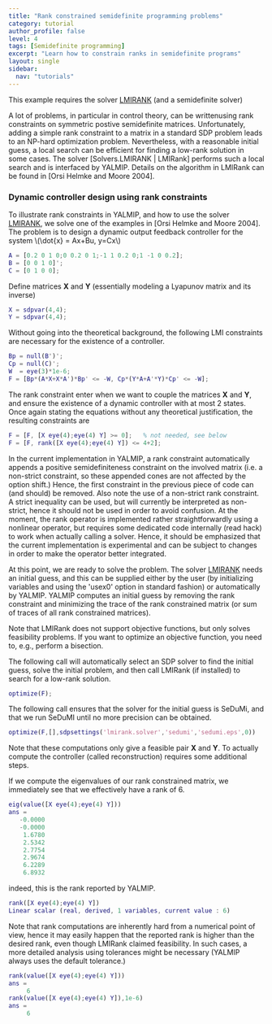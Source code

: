 ```yaml
---
title: "Rank constrained semidefinite programming problems"
category: tutorial
author_profile: false
level: 4
tags: [Semidefinite programming]
excerpt: "Learn how to constrain ranks in semidefinite programs"
layout: single
sidebar:
  nav: "tutorials"
---
```



This example requires the solver [LMIRANK](/solver/lmirank) (and a semidefinite solver)

A lot of problems, in particular in control theory, can be writtenusing rank constraints on symmetric postive semidefinite matrices. Unfortunately, adding a simple rank constraint to a matrix in a standard SDP problem leads to an NP-hard optimization problem. Nevertheless, with a reasonable initial guess, a local search can be efficient for finding a low-rank solution in some cases. The solver [Solvers.LMIRANK | LMIRank] performs such a local search and is interfaced by YALMIP. Details on the algorithm in LMIRank can be found in [Orsi Helmke and Moore 2004].

### Dynamic controller design using rank constraints

To illustrate rank constraints in YALMIP, and how to use the solver [LMIRANK](/solver/lmirank), we solve one of the examples in [Orsi Helmke and Moore 2004]. The problem is to design a dynamic output feedback controller for the system \\(\dot{x} = Ax+Bu, y=Cx\\)

````matlab
A = [0.2 0 1 0;0 0.2 0 1;-1 1 0.2 0;1 -1 0 0.2];
B = [0 0 1 0]';
C = [0 1 0 0];
````

Define matrices **X** and **Y** (essentially modeling a Lyapunov matrix and its inverse) 

````matlab
X = sdpvar(4,4);
Y = sdpvar(4,4);
````

Without going into the theoretical background, the following LMI constraints are necessary for the existence of a controller. 

````matlab
Bp = null(B')';
Cp = null(C)';
W  = eye(3)*1e-6;
F = [Bp*(A*X+X*A')*Bp' <= -W, Cp*(Y*A+A'*Y)*Cp' <= -W];
````

The rank constraint enter when we want to couple the matrices **X** and **Y**, and ensure the existence of a dynamic controller with at most 2 states. Once again stating the equations without any theoretical justification, the resulting constraints are

````matlab
F = [F, [X eye(4);eye(4) Y] >= 0];   % not needed, see below
F = [F, rank([X eye(4);eye(4) Y]) <= 4+2];
````

In the current implementation in YALMIP, a rank constraint automatically appends a positive semidefiniteness constraint on the involved matrix (i.e. a non-strict constraint, so these appended cones are not affected by the option shift.) Hence, the first constraint in the previous piece of code can (and should) be removed.  Also note the use of a non-strict rank constraint. A strict inequality can be used, but will currently be interpreted as non-strict, hence it should not be used in order to avoid confusion. At the moment, the rank operator is implemented rather straightforwardly using a nonlinear operator, but requires some dedicated code internally (read hack) to work when actually calling a solver. Hence, it should be emphasized that the current implementation is experimental and can be subject to changes in order to make the operator better integrated.

At this point, we are ready to solve the problem. The solver [LMIRANK](/solver/lmirank) needs an initial guess, and this can be supplied either by the user (by initializing variables and using the 'usex0' option in standard fashion) or automatically by YALMIP. YALMIP computes an initial guess by removing the rank constraint and minimizing the trace of the rank constrained matrix (or sum of traces of all rank constrained matrices). 

Note that LMIRank does not support objective functions, but only solves feasibility problems. If you want to optimize an objective function, you need to, e.g., perform a bisection. 

The following call will automatically select an SDP solver to find the initial guess, solve the initial problem, and then call LMIRank (if installed) to search for a low-rank solution.

````matlab
optimize(F);
````

The following call ensures that the solver for the initial guess is SeDuMi, and that we run SeDuMI until no more precision can be obtained.

````matlab
optimize(F,[],sdpsettings('lmirank.solver','sedumi','sedumi.eps',0))
````

Note that these computations only give a feasible pair **X** and **Y**. To actually compute the controller (called reconstruction) requires some additional steps. 

If we compute the eigenvalues of our rank constrained matrix, we immediately see that we effectively have a rank of 6.

````matlab
eig(value([X eye(4);eye(4) Y]))
ans =
   -0.0000
   -0.0000
    1.6780
    2.5342
    2.7754
    2.9674
    6.2289
    6.8932
````

indeed, this is the rank reported by YALMIP.

````matlab
rank([X eye(4);eye(4) Y])
Linear scalar (real, derived, 1 variables, current value : 6)
````

Note that rank computations are inherently hard from a numerical point of view, hence it may easily happen that the reported rank is higher than the desired rank, even though LMIRank claimed feasibility. In such cases, a more detailed analysis using tolerances might be necessary (YALMIP always uses the default tolerance.)

````matlab
rank(value([X eye(4);eye(4) Y]))
ans =
     6
rank(value([X eye(4);eye(4) Y]),1e-6)
ans =
     6
````
